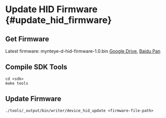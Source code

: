 # Update HID Firmware {#update_hid_firmware}

## Get Firmware

Latest firmware: mynteye-d-hid-firmware-1.0.bin [Google Drive](https://drive.google.com/open?id=1gAbTf6W10a8iwT7L9TceMVgxQCWKnEsx), [Baidu Pan](https://pan.baidu.com/s/1wMfrRTylDCNFqmn2mxvExw)

## Compile SDK Tools

```
cd <sdk>
make tools
```

## Update Firmware

```
./tools/_output/bin/writer/device_hid_update <firmware-file-path>
```
